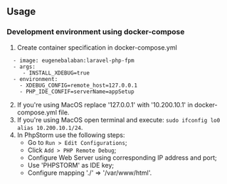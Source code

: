 ## Usage

### Development environment using docker-compose
1. Create container specification in docker-compose.yml
```
  - image: eugenebalaban:laravel-php-fpm
  - args:
     - INSTALL_XDEBUG=true
  - environment:
    - XDEBUG_CONFIG=remote_host=127.0.0.1
    - PHP_IDE_CONFIF=serverName=appSetup
``` 
2. If you're using MacOS replace '127.0.0.1' with '10.200.10.1' in docker-compose.yml file.
3. If you're using MacOS open terminal and execute: `sudo ifconfig lo0 alias 10.200.10.1/24`.
4. In PhpStorm use the following steps:
    - Go to `Run > Edit Configurations`;
    - Click `Add > PHP Remote Debug`;
    - Configure Web Server using corresponding IP address and port;
    - Use 'PHPSTORM' as IDE key;
    - Configure mapping './' => '/var/www/html'.